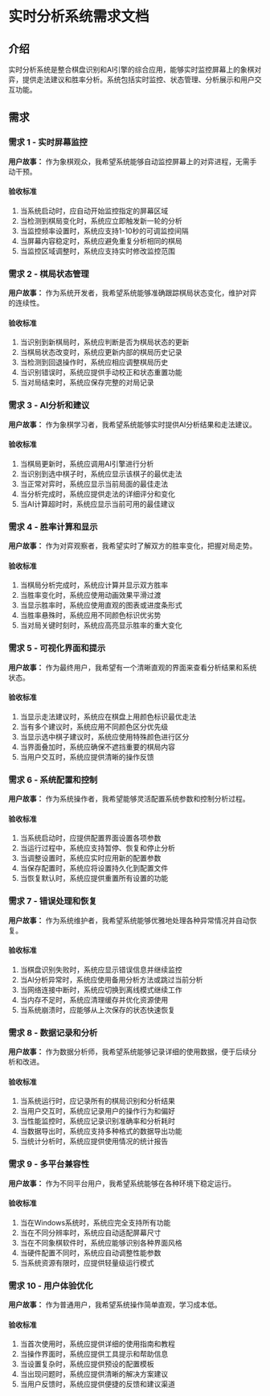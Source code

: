 # 实时分析系统需求文档

## 介绍

实时分析系统是整合棋盘识别和AI引擎的综合应用，能够实时监控屏幕上的象棋对弈，提供走法建议和胜率分析。系统包括实时监控、状态管理、分析展示和用户交互功能。

## 需求

### 需求 1 - 实时屏幕监控

**用户故事：** 作为象棋观众，我希望系统能够自动监控屏幕上的对弈进程，无需手动干预。

#### 验收标准

1. 当系统启动时，应自动开始监控指定的屏幕区域
2. 当检测到棋局变化时，系统应立即触发新一轮的分析
3. 当监控频率设置时，系统应支持1-10秒的可调监控间隔
4. 当屏幕内容稳定时，系统应避免重复分析相同的棋局
5. 当监控区域调整时，系统应支持实时修改监控范围

### 需求 2 - 棋局状态管理

**用户故事：** 作为系统开发者，我希望系统能够准确跟踪棋局状态变化，维护对弈的连续性。

#### 验收标准

1. 当识别到新棋局时，系统应判断是否为棋局状态的更新
2. 当棋局状态改变时，系统应更新内部的棋局历史记录
3. 当检测到回退操作时，系统应相应调整棋局历史
4. 当识别错误时，系统应提供手动校正和状态重置功能
5. 当对局结束时，系统应保存完整的对局记录

### 需求 3 - AI分析和建议

**用户故事：** 作为象棋学习者，我希望系统能够实时提供AI分析结果和走法建议。

#### 验收标准

1. 当棋局更新时，系统应调用AI引擎进行分析
2. 当识别到选中棋子时，系统应显示该棋子的最优走法
3. 当正常对弈时，系统应显示当前局面的最佳走法
4. 当分析完成时，系统应提供走法的详细评分和变化
5. 当AI计算超时时，系统应显示当前可用的最佳建议

### 需求 4 - 胜率计算和显示

**用户故事：** 作为对弈观察者，我希望实时了解双方的胜率变化，把握对局走势。

#### 验收标准

1. 当棋局分析完成时，系统应计算并显示双方胜率
2. 当胜率变化时，系统应使用动画效果平滑过渡
3. 当显示胜率时，系统应使用直观的图表或进度条形式
4. 当胜率悬殊时，系统应用不同颜色标识优劣势
5. 当对局关键时刻时，系统应高亮显示胜率的重大变化

### 需求 5 - 可视化界面和提示

**用户故事：** 作为最终用户，我希望有一个清晰直观的界面来查看分析结果和系统状态。

#### 验收标准

1. 当显示走法建议时，系统应在棋盘上用颜色标识最优走法
2. 当有多个建议时，系统应用不同颜色区分优先级
3. 当显示选中棋子建议时，系统应使用特殊颜色进行区分
4. 当界面叠加时，系统应确保不遮挡重要的棋局内容
5. 当用户交互时，系统应提供清晰的操作反馈

### 需求 6 - 系统配置和控制

**用户故事：** 作为系统操作者，我希望能够灵活配置系统参数和控制分析过程。

#### 验收标准

1. 当系统启动时，应提供配置界面设置各项参数
2. 当运行过程中，系统应支持暂停、恢复和停止分析
3. 当调整设置时，系统应实时应用新的配置参数
4. 当保存配置时，系统应将设置持久化到配置文件
5. 当恢复默认时，系统应提供重置所有设置的功能

### 需求 7 - 错误处理和恢复

**用户故事：** 作为系统维护者，我希望系统能够优雅地处理各种异常情况并自动恢复。

#### 验收标准

1. 当棋盘识别失败时，系统应显示错误信息并继续监控
2. 当AI分析异常时，系统应使用备用分析方法或跳过当前分析
3. 当网络连接中断时，系统应切换到离线模式继续工作
4. 当内存不足时，系统应清理缓存并优化资源使用
5. 当系统崩溃时，应能够从上次保存的状态快速恢复

### 需求 8 - 数据记录和分析

**用户故事：** 作为数据分析师，我希望系统能够记录详细的使用数据，便于后续分析和改进。

#### 验收标准

1. 当系统运行时，应记录所有的棋局识别和分析结果
2. 当用户交互时，系统应记录用户的操作行为和偏好
3. 当性能监控时，系统应记录识别准确率和分析耗时
4. 当数据导出时，系统应支持多种格式的数据导出功能
5. 当统计分析时，系统应提供使用情况的统计报告

### 需求 9 - 多平台兼容性

**用户故事：** 作为不同平台用户，我希望系统能够在各种环境下稳定运行。

#### 验收标准

1. 当在Windows系统时，系统应完全支持所有功能
2. 当在不同分辨率时，系统应自动适配屏幕尺寸
3. 当在不同象棋软件时，系统应能够识别各种界面风格
4. 当硬件配置不同时，系统应自动调整性能参数
5. 当系统资源有限时，应提供轻量级运行模式

### 需求 10 - 用户体验优化

**用户故事：** 作为普通用户，我希望系统操作简单直观，学习成本低。

#### 验收标准

1. 当首次使用时，系统应提供详细的使用指南和教程
2. 当操作界面时，系统应提供工具提示和帮助信息
3. 当设置复杂时，系统应提供预设的配置模板
4. 当出现问题时，系统应提供清晰的解决方案建议
5. 当用户反馈时，系统应提供便捷的反馈和建议渠道